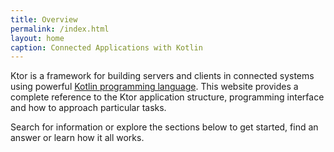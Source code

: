 ```yaml
---
title: Overview
permalink: /index.html
layout: home 
caption: Connected Applications with Kotlin
---
```


Ktor is a framework for building servers and clients in connected systems using powerful [Kotlin programming language](https://kotlinlang.org). 
This website provides a complete reference to the Ktor application structure, programming interface and how to approach particular tasks.

Search for information or explore the sections below to get started, find an answer or learn how it all works. 

 



